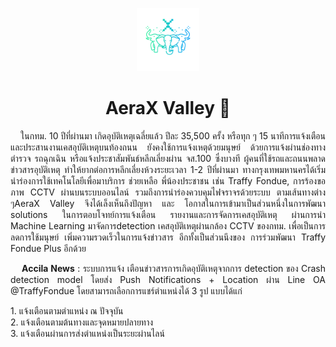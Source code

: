 <p align="center"><img src="https://raw.githubusercontent.com/AeraX-Valley/.github/main/profile/logo_gradient.png" width="20%" /></p>
<h1 align="center">AeraX Valley 🐘</h1>
<p align="justify">&nbsp;&nbsp;&nbsp;&nbsp;ในกทม. 10 ปีที่ผ่านมา เกิดอุบัติเหตุเฉลี่ยแล้ว ปีละ 35,500 ครั้ง หรือทุก ๆ 15 นาทีการแจ้งเตือนและประสานงานเคสอุบัติเหตุบนท้องถนน ยังคงใช้การแจ้งเหตุด้วยมนุษย์ ด้วยการแจ้งผ่านช่องทางตำรวจ รถฉุกเฉิน หรือแจ้งประชาสัมพันธ์หลีกเลี่ยงผ่าน จส.100 ซึ่งบางที ผู้คนที่ใช้รถและถนนพลาดข่าวสารอุบัติเหตุ ทำให้ยากต่อการหลีกเลี่ยงห้วงระยะเวลา 1-2 ปีที่ผ่านมา ทางกรุงเทพมหานครได้เริ่มนำร่องการใช้เทคโนโลยีเพื่อมาบริการ ช่วยเหลือ พี่น้องประชาชน เช่น Traffy Fondue, การร้องขอภาพ CCTV ผ่านบนระบบออนไลน์ รวมถึงการนำร่องควบคุมไฟจราจรด้วยระบบ ตามเส้นทางต่าง ๆAeraX Valley จึงได้เล็งเห็นถึงปัญหา และ โอกาสในการเข้ามาเป็นส่วนหนึ่งในการพัฒนา solutions ในการตอบโจทย์การแจ้งเตือน รายงานและการจัดการเคสอุบัติเหตุ ผ่านการนำ Machine Learning มาจัดการdetection เคสอุบัติเหตุผ่านกล้อง CCTV ของกทม. เพื่อเป็นการลดการใช้มนุษย์ เพิ่มความรวดเร็วในการแจ้งข่าวสาร อีกทั้งเป็นส่วนนึงของ การร่วมพัฒนา Traffy Fondue Plus อีกด้วย
</p>


<p align="justify">&nbsp;&nbsp;&nbsp;&nbsp;<b>Accila News</b> : ระบบการแจ้ง เตือนข่าวสารการเกิดอุบัติเหตุจากการ detection ของ Crash detection model โดยส่ง Push Notifications + Location ผ่าน Line OA @TraffyFondue โดยสามารถเลือกการแชร์ตำแหน่งได้ 3 รูป แบบได้แก่ </p>
  1. แจ้งเตือนตามตําแหน่ง ณ ปัจจุบัน <br/>
  2. แจ้งเตือนตามต้นทางและจุดหมายปลายทาง <br/>
  3. แจ้งเตือนผ่านการส่งตําแหน่งเป็นระยะผ่านไลน์
